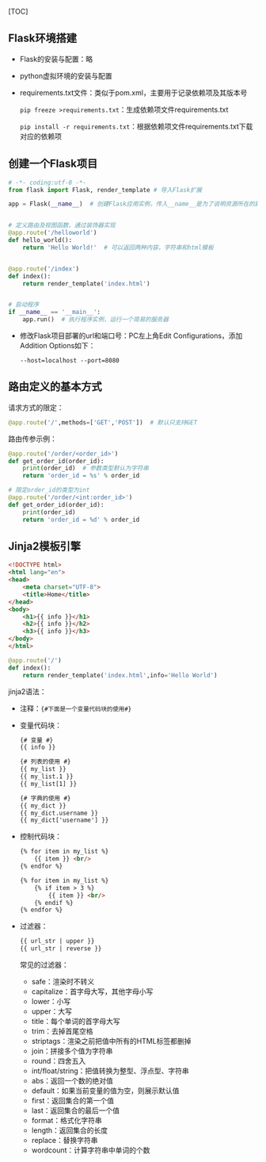 [TOC]

## Flask环境搭建

- Flask的安装与配置：略

- python虚拟环境的安装与配置

- requirements.txt文件：类似于pom.xml，主要用于记录依赖项及其版本号

  `pip freeze >requirements.txt`：生成依赖项文件requirements.txt

  `pip install -r requirements.txt`：根据依赖项文件requirements.txt下载对应的依赖项

## 创建一个Flask项目

```python
# -*- coding:utf-8 -*-
from flask import Flask, render_template # 导入Flask扩展

app = Flask(__name__)  # 创建Flask应用实例，传入__name__是为了说明资源所在的路径


# 定义路由及视图函数，通过装饰器实现
@app.route('/helloworld')
def hello_world():
    return 'Hello World!'  # 可以返回两种内容，字符串和html模板


@app.route('/index')
def index():
    return render_template('index.html')


# 启动程序
if __name__ == '__main__':
    app.run()  # 执行程序实例，运行一个简易的服务器
```

- 修改Flask项目部署的url和端口号：PC左上角Edit Configurations，添加Addition Options如下：

  `--host=localhost --port=8080`

## 路由定义的基本方式

请求方式的限定：

```python
@app.route('/',methods=['GET','POST'])  # 默认只支持GET
```

路由传参示例：

```python
@app.route('/order/<order_id>')
def get_order_id(order_id):
    print(order_id)  # 参数类型默认为字符串
    return 'order_id = %s' % order_id

# 限定order_id的类型为int
@app.route('/order/<int:order_id>')
def get_order_id(order_id):
    print(order_id)
    return 'order_id = %d' % order_id
```

## Jinja2模板引擎

```html
<!DOCTYPE html>
<html lang="en">
<head>
    <meta charset="UTF-8">
    <title>Home</title>
</head>
<body>
    <h1>{{ info }}</h1>
    <h2>{{ info }}</h2>
    <h3>{{ info }}</h3>
</body>
</html>
```

```python
@app.route('/')
def index():
    return render_template('index.html',info='Hello World')
```

jinja2语法：

- 注释：`{#下面是一个变量代码块的使用#}`

- 变量代码块：

  ```html
  {# 变量 #}
  {{ info }}
  
  {# 列表的使用 #}
  {{ my_list }}
  {{ my_list.1 }}
  {{ my_list[1] }}
  
  {# 字典的使用 #}
  {{ my_dict }}
  {{ my_dict.username }}
  {{ my_dict['username'] }}
  ```

- 控制代码块：

  ```html
  {% for item in my_list %}
      {{ item }} <br/>
  {% endfor %}
  
  {% for item in my_list %}
      {% if item > 3 %}
          {{ item }} <br/>
      {% endif %}
  {% endfor %}
  ```

- 过滤器：

  ```html
  {{ url_str | upper }}
  {{ url_str | reverse }}
  ```

  常见的过滤器：
  
  - safe：渲染时不转义
  - capitalize：首字母大写，其他字母小写
  - lower：小写
  - upper：大写
  - title：每个单词的首字母大写
  - trim：去掉首尾空格
  - striptags：渲染之前把值中所有的HTML标签都删掉
  - join：拼接多个值为字符串
  - round：四舍五入
  - int/float/string：把值转换为整型、浮点型、字符串
  - abs：返回一个数的绝对值
  - default：如果当前变量的值为空，则展示默认值
  - first：返回集合的第一个值
  - last：返回集合的最后一个值
  - format：格式化字符串
  - length：返回集合的长度
  - replace：替换字符串
  - wordcount：计算字符串中单词的个数

